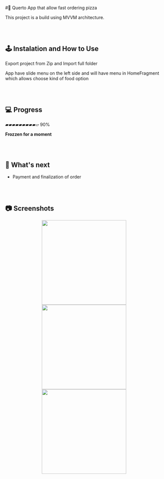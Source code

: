 #🍕 Querto
App that allow fast ordering pizza



This project is a build using MVVM architecture.


<br /><br/>
## 🕹️ Instalation and How to Use
Export project from Zip and Import full folder

App have slide menu on the left side  and will have menu in HomeFragment which allows choose kind of food option

<br /><br/>


## 💻 Progress

▰▰▰▰▰▰▰▰▰▱ 90%


**Frozzen for a moment**

<br/><br/>
## 🧭 What's next

* Payment and finalization of order

<br /><br/>
## 📷 Screenshots

<p align="center">
 <img src="gif-1.gif" width="270px">
  <img src="gif-2.gif" width="270px">
   <img src="gif-3.gif" width="270px">
</p>


